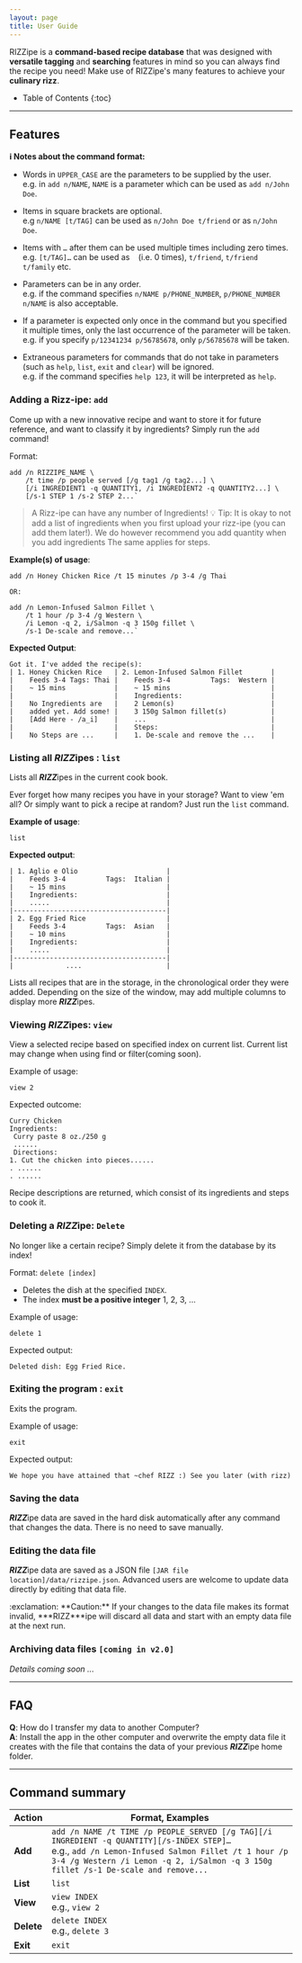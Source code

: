 ```yaml
---
layout: page
title: User Guide
---
```


RIZZipe is a **command-based recipe database** that was designed with **versatile tagging** and **searching** features in mind so you can always find the recipe you need! Make use of RIZZipe's many features to achieve your **culinary rizz**.

- Table of Contents
  {:toc}

---

## Features

<div markdown="block" class="alert alert-info">

**:information_source: Notes about the command format:**<br>

- Words in `UPPER_CASE` are the parameters to be supplied by the user.<br>
  e.g. in `add n/NAME`, `NAME` is a parameter which can be used as `add n/John Doe`.

- Items in square brackets are optional.<br>
  e.g `n/NAME [t/TAG]` can be used as `n/John Doe t/friend` or as `n/John Doe`.

- Items with `…`​ after them can be used multiple times including zero times.<br>
  e.g. `[t/TAG]…​` can be used as ` ` (i.e. 0 times), `t/friend`, `t/friend t/family` etc.

- Parameters can be in any order.<br>
  e.g. if the command specifies `n/NAME p/PHONE_NUMBER`, `p/PHONE_NUMBER n/NAME` is also acceptable.

- If a parameter is expected only once in the command but you specified it multiple times, only the last occurrence of the parameter will be taken.<br>
  e.g. if you specify `p/12341234 p/56785678`, only `p/56785678` will be taken.

- Extraneous parameters for commands that do not take in parameters (such as `help`, `list`, `exit` and `clear`) will be ignored.<br>
  e.g. if the command specifies `help 123`, it will be interpreted as `help`.

</div>


### Adding a Rizz-ipe: `add`

Come up with a new innovative recipe and want to store it for future reference,
and want to classify it by ingredients? Simply run the `add` command!

Format: 
```text
add /n RIZZIPE_NAME \ 
    /t time /p people served [/g tag1 /g tag2...] \
    [/i INGREDIENT1 -q QUANTITY1, /i INGREDIENT2 -q QUANTITY2...] \
    [/s-1 STEP 1 /s-2 STEP 2...`
```

> A Rizz-ipe can have any number of Ingredients!
> :bulb: Tip: It is okay to not add a list of ingredients when you first upload
> your rizz-ipe (you can add them later!).
> We do however recommend you add quantity when you add ingredients
> The same applies for steps.

**Example(s) of usage**:

```text
add /n Honey Chicken Rice /t 15 minutes /p 3-4 /g Thai 

OR:

add /n Lemon-Infused Salmon Fillet \
    /t 1 hour /p 3-4 /g Western \
    /i Lemon -q 2, i/Salmon -q 3 150g fillet \
    /s-1 De-scale and remove...`
 ```

**Expected Output**:

```text
Got it. I've added the recipe(s):
| 1. Honey Chicken Rice   | 2. Lemon-Infused Salmon Fillet       |
|    Feeds 3-4 Tags: Thai |    Feeds 3-4          Tags:  Western |
|    ~ 15 mins            |    ~ 15 mins                         |
|                         |    Ingredients:                      |
|    No Ingredients are   |    2 Lemon(s)                        |
|    added yet. Add some! |    3 150g Salmon fillet(s)           |
|    [Add Here - /a_i]    |    ...                               |
|                         |    Steps:                            |
|    No Steps are ...     |    1. De-scale and remove the ...    |
```

### Listing all ***RIZZ***ipes : `list`

Lists all ***RIZZ***ipes in the current cook book.

Ever forget how many recipes you have in your storage? Want to view 'em all? Or
simply want to pick a recipe at random? Just run the `list` command.

**Example of usage**:

```text
list
```

**Expected output**:

```text
| 1. Aglio e Olio                      |
|    Feeds 3-4          Tags:  Italian |
|    ~ 15 mins                         |
|    Ingredients:                      |
|    .....                             |
|--------------------------------------|
| 2. Egg Fried Rice                    |
|    Feeds 3-4          Tags:  Asian   |
|    ~ 10 mins                         |
|    Ingredients:                      |
|    .....                             |
|--------------------------------------|
|             ....                     |
```

Lists all recipes that are in the storage, in the chronological order they were
added. Depending on the size of the window, may add multiple columns to display
more ***RIZZ***ipes.

### Viewing ***RIZZ***ipes: `view`

View a selected recipe based on specified index on current list. Current list may
change when using find or filter(coming soon).

Example of usage:

```text
view 2
```

Expected outcome:

```text
Curry Chicken
Ingredients:
 Curry paste 8 oz./250 g
 ......
 Directions:
1. Cut the chicken into pieces......
. ......
. ......
```

Recipe descriptions are returned, which consist of its ingredients and steps
to cook it.

### Deleting a ***RIZZ***ipe: `Delete`
No longer like a certain recipe? Simply delete it from the database by its index!

Format: `delete [index]`
- Deletes the dish at the specified `INDEX`.
- The index **must be a positive integer** 1, 2, 3, …​

Example of usage:

`delete 1`

Expected output:
```
Deleted dish: Egg Fried Rice.
```

### Exiting the program : `exit`

Exits the program.

Example of usage: 

```text
exit
```

Expected output:
```text
We hope you have attained that ~chef RIZZ :) See you later (with rizz)
```

### Saving the data

***RIZZ***ipe data are saved in the hard disk automatically after any command that changes the data. There is no need to save manually.

### Editing the data file

***RIZZ***ipe data are saved as a JSON file `[JAR file location]/data/rizzipe.json`. Advanced users are welcome to update data directly by editing that data file.

<div markdown="span" class="alert alert-warning">:exclamation: **Caution:**
If your changes to the data file makes its format invalid, ***RIZZ***ipe will discard all data and start with an empty data file at the next run.
</div>

### Archiving data files `[coming in v2.0]`

_Details coming soon ..._

---

## FAQ

**Q**: How do I transfer my data to another Computer?<br>
**A**: Install the app in the other computer and overwrite the empty data file it creates with the file that contains the data of your previous ***RIZZ***ipe home folder.

---

## Command summary

| Action     | Format, Examples                                                                                                                                                      |
| ---------- | --------------------------------------------------------------------------------------------------------------------------------------------------------------------- |
| **Add**    | `add /n NAME /t TIME /p PEOPLE_SERVED [/g TAG][/i INGREDIENT -q QUANTITY][/s-INDEX STEP]…​` <br> e.g., `add /n Lemon-Infused Salmon Fillet /t 1 hour /p 3-4 /g Western /i Lemon -q 2, i/Salmon -q 3 150g fillet /s-1 De-scale and remove...` |                                                                                                                                                             |            |                                      |
| **List**   | `list`                               |                                                                                                                                                                                                                                                                                                                             |            |                                      |
| **View**   | `view INDEX`<br/> e.g., `view 2`     |
| **Delete** | `delete INDEX`<br> e.g., `delete 3`  |                                                                                                                                                                          |            |                                      |
| **Exit**   | `exit`                               |     

```

```

